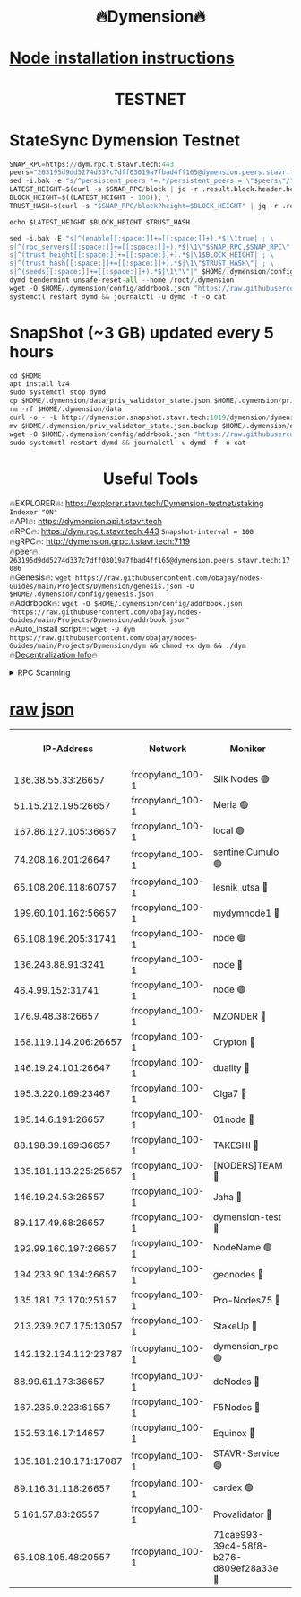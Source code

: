 <h1 align="center"> 🔥Dymension🔥</h1>

[Node installation instructions](https://github.com/obajay/nodes-Guides/tree/main/Projects/Dymension)
=

<h1 align="center"> TESTNET</h1>

# StateSync Dymension Testnet
```python
SNAP_RPC=https://dym.rpc.t.stavr.tech:443
peers="263195d9dd5274d337c7dff03019a7fbad4ff165@dymension.peers.stavr.tech:17086"
sed -i.bak -e "s/^persistent_peers *=.*/persistent_peers = \"$peers\"/" $HOME/.dymension/config/config.toml
LATEST_HEIGHT=$(curl -s $SNAP_RPC/block | jq -r .result.block.header.height); \
BLOCK_HEIGHT=$((LATEST_HEIGHT - 100)); \
TRUST_HASH=$(curl -s "$SNAP_RPC/block?height=$BLOCK_HEIGHT" | jq -r .result.block_id.hash)

echo $LATEST_HEIGHT $BLOCK_HEIGHT $TRUST_HASH

sed -i.bak -E "s|^(enable[[:space:]]+=[[:space:]]+).*$|\1true| ; \
s|^(rpc_servers[[:space:]]+=[[:space:]]+).*$|\1\"$SNAP_RPC,$SNAP_RPC\"| ; \
s|^(trust_height[[:space:]]+=[[:space:]]+).*$|\1$BLOCK_HEIGHT| ; \
s|^(trust_hash[[:space:]]+=[[:space:]]+).*$|\1\"$TRUST_HASH\"| ; \
s|^(seeds[[:space:]]+=[[:space:]]+).*$|\1\"\"|" $HOME/.dymension/config/config.toml
dymd tendermint unsafe-reset-all --home /root/.dymension
wget -O $HOME/.dymension/config/addrbook.json "https://raw.githubusercontent.com/obajay/nodes-Guides/main/Projects/Dymension/addrbook.json"
systemctl restart dymd && journalctl -u dymd -f -o cat

```
# SnapShot (~3 GB) updated every 5 hours
```python
cd $HOME
apt install lz4
sudo systemctl stop dymd
cp $HOME/.dymension/data/priv_validator_state.json $HOME/.dymension/priv_validator_state.json.backup
rm -rf $HOME/.dymension/data
curl -o - -L http://dymension.snapshot.stavr.tech:1019/dymension/dymension-snap.tar.lz4 | lz4 -c -d - | tar -x -C $HOME/.dymension --strip-components 2
mv $HOME/.dymension/priv_validator_state.json.backup $HOME/.dymension/data/priv_validator_state.json
wget -O $HOME/.dymension/config/addrbook.json "https://raw.githubusercontent.com/obajay/nodes-Guides/main/Projects/Dymension/addrbook.json"
sudo systemctl restart dymd && journalctl -u dymd -f -o cat
```

 <h1 align="center"> Useful Tools</h1>

🔥EXPLORER🔥:     https://explorer.stavr.tech/Dymension-testnet/staking        `Indexer "ON"` \
🔥API🔥:          https://dymension.api.t.stavr.tech \
🔥RPC🔥:          https://dym.rpc.t.stavr.tech:443                  `Snapshot-interval = 100` \
🔥gRPC🔥:         http://dymension.grpc.t.stavr.tech:7119 \
🔥peer🔥:         `263195d9dd5274d337c7dff03019a7fbad4ff165@dymension.peers.stavr.tech:17086` \
🔥Genesis🔥:     ```wget https://raw.githubusercontent.com/obajay/nodes-Guides/main/Projects/Dymension/genesis.json -O $HOME/.dymension/config/genesis.json``` \
🔥Addrbook🔥:    ```wget -O $HOME/.dymension/config/addrbook.json "https://raw.githubusercontent.com/obajay/nodes-Guides/main/Projects/Dymension/addrbook.json"``` \
🔥Auto_install script🔥: ```wget -O dym https://raw.githubusercontent.com/obajay/nodes-Guides/main/Projects/Dymension/dym && chmod +x dym && ./dym``` \
🔥[Decentralization Info](https://github.com/obajay/StateSync-snapshots/tree/main/Projects/Dymension/Decentralization)🔥


<details>
<summary>RPC Scanning</summary>

<h2 align="center"> We scan nodes in real time every 4 hours. And we provide the final result of RPC endpoints.
We cannot influence the operation of these nodes in any way. </h2>


```python
If Voting Power is higher than 0 --> then the Node is a validator of the network and may be subject to attack and be a potential threat to the chain.
```
```python
We marked such validators with a red symbol
```

</details>

[raw json](https://rpc-check.dymt.stavr.tech/dymt/rpc-dymt-result.json)
=


<table><tr><th>IP-Address</th><th>Network</th><th>Moniker</th><th>Latest Block Height</th><th>Earliest Block Height</th><th>Catching Up</th><th>Tx Index</th><th>Voting Power</th><th>Scan Time</th></tr><tr><td>136.38.55.33:26657</td><td>froopyland_100-1</td><td>Silk Nodes 🟢</td><td>2353611</td><td>1</td><td>False</td><td>on</td><td>0</td><td>2024-01-30T08:08:40.165491040UTC</td></tr><tr><td>51.15.212.195:26657</td><td>froopyland_100-1</td><td>Meria 🟢</td><td>1651535</td><td>1238063</td><td>False</td><td>on</td><td>0</td><td>2024-01-30T08:07:21.544909257UTC</td></tr><tr><td>167.86.127.105:36657</td><td>froopyland_100-1</td><td>local 🟢</td><td>1651535</td><td>1318001</td><td>False</td><td>off</td><td>0</td><td>2024-01-30T08:08:39.315682388UTC</td></tr><tr><td>74.208.16.201:26647</td><td>froopyland_100-1</td><td>sentinelCumulo 🟢</td><td>2353598</td><td>1652923</td><td>False</td><td>on</td><td>0</td><td>2024-01-30T08:07:27.559371546UTC</td></tr><tr><td>65.108.206.118:60757</td><td>froopyland_100-1</td><td>lesnik_utsa 🔴</td><td>2353602</td><td>1652923</td><td>False</td><td>on</td><td>1</td><td>2024-01-30T08:07:47.547503008UTC</td></tr><tr><td>199.60.101.162:56657</td><td>froopyland_100-1</td><td>mydymnode1 🔴</td><td>2353602</td><td>1652923</td><td>False</td><td>off</td><td>3</td><td>2024-01-30T08:07:48.183769501UTC</td></tr><tr><td>65.108.196.205:31741</td><td>froopyland_100-1</td><td>node 🟢</td><td>2353606</td><td>1652923</td><td>False</td><td>on</td><td>0</td><td>2024-01-30T08:08:13.708557500UTC</td></tr><tr><td>136.243.88.91:3241</td><td>froopyland_100-1</td><td>node 🔴</td><td>2353608</td><td>1652923</td><td>False</td><td>on</td><td>1</td><td>2024-01-30T08:08:21.654190862UTC</td></tr><tr><td>46.4.99.152:31741</td><td>froopyland_100-1</td><td>node 🟢</td><td>2353608</td><td>1652923</td><td>False</td><td>on</td><td>0</td><td>2024-01-30T08:08:24.070923946UTC</td></tr><tr><td>176.9.48.38:26657</td><td>froopyland_100-1</td><td>MZONDER 🔴</td><td>2353609</td><td>1652923</td><td>False</td><td>on</td><td>1</td><td>2024-01-30T08:08:32.505979655UTC</td></tr><tr><td>168.119.114.206:26657</td><td>froopyland_100-1</td><td>Crypton 🔴</td><td>2353612</td><td>1652923</td><td>False</td><td>off</td><td>1</td><td>2024-01-30T08:08:47.157698656UTC</td></tr><tr><td>146.19.24.101:26647</td><td>froopyland_100-1</td><td>duality 🔴</td><td>2353605</td><td>1655313</td><td>False</td><td>on</td><td>1</td><td>2024-01-30T08:08:06.257627023UTC</td></tr><tr><td>195.3.220.169:23467</td><td>froopyland_100-1</td><td>Olga7 🔴</td><td>2353610</td><td>1655313</td><td>False</td><td>on</td><td>1</td><td>2024-01-30T08:08:32.885652586UTC</td></tr><tr><td>195.14.6.191:26657</td><td>froopyland_100-1</td><td>01node 🔴</td><td>2353612</td><td>1655732</td><td>False</td><td>on</td><td>1</td><td>2024-01-30T08:08:46.915158280UTC</td></tr><tr><td>88.198.39.169:36657</td><td>froopyland_100-1</td><td>TAKESHI 🔴</td><td>2353598</td><td>1656584</td><td>False</td><td>on</td><td>1</td><td>2024-01-30T08:07:27.802480221UTC</td></tr><tr><td>135.181.113.225:25657</td><td>froopyland_100-1</td><td>[NODERS]TEAM 🔴</td><td>2353607</td><td>1656584</td><td>False</td><td>on</td><td>1</td><td>2024-01-30T08:08:16.885223362UTC</td></tr><tr><td>146.19.24.53:26557</td><td>froopyland_100-1</td><td>Jaha 🔴</td><td>2353608</td><td>1656584</td><td>False</td><td>off</td><td>1</td><td>2024-01-30T08:08:21.399770010UTC</td></tr><tr><td>89.117.49.68:26657</td><td>froopyland_100-1</td><td>dymension-test 🔴</td><td>2353612</td><td>1723012</td><td>False</td><td>on</td><td>1</td><td>2024-01-30T08:08:47.453170975UTC</td></tr><tr><td>192.99.160.197:26657</td><td>froopyland_100-1</td><td>NodeName 🟢</td><td>1829304</td><td>1826584</td><td>False</td><td>on</td><td>0</td><td>2024-01-30T08:08:52.181801378UTC</td></tr><tr><td>194.233.90.134:26657</td><td>froopyland_100-1</td><td>geonodes 🔴</td><td>2353605</td><td>2015001</td><td>False</td><td>on</td><td>1</td><td>2024-01-30T08:08:07.199181469UTC</td></tr><tr><td>135.181.73.170:25157</td><td>froopyland_100-1</td><td>Pro-Nodes75 🔴</td><td>2353600</td><td>2053600</td><td>False</td><td>on</td><td>1</td><td>2024-01-30T08:07:38.878733592UTC</td></tr><tr><td>213.239.207.175:13057</td><td>froopyland_100-1</td><td>StakeUp 🔴</td><td>2353613</td><td>2060558</td><td>False</td><td>off</td><td>1</td><td>2024-01-30T08:08:52.453512788UTC</td></tr><tr><td>142.132.134.112:23787</td><td>froopyland_100-1</td><td>dymension_rpc 🟢</td><td>2353605</td><td>2076584</td><td>False</td><td>on</td><td>0</td><td>2024-01-30T08:08:05.500166843UTC</td></tr><tr><td>88.99.61.173:36657</td><td>froopyland_100-1</td><td>deNodes 🔴</td><td>2353606</td><td>2077398</td><td>False</td><td>off</td><td>1</td><td>2024-01-30T08:08:14.008949666UTC</td></tr><tr><td>167.235.9.223:61557</td><td>froopyland_100-1</td><td>F5Nodes 🔴</td><td>2353603</td><td>2100380</td><td>False</td><td>off</td><td>1</td><td>2024-01-30T08:07:54.672851679UTC</td></tr><tr><td>152.53.16.17:14657</td><td>froopyland_100-1</td><td>Equinox 🔴</td><td>2353598</td><td>2169800</td><td>False</td><td>on</td><td>1</td><td>2024-01-30T08:07:26.771623421UTC</td></tr><tr><td>135.181.210.171:17087</td><td>froopyland_100-1</td><td>STAVR-Service 🟢</td><td>2353599</td><td>2225118</td><td>False</td><td>on</td><td>0</td><td>2024-01-30T08:07:32.301922356UTC</td></tr><tr><td>89.116.31.118:26657</td><td>froopyland_100-1</td><td>cardex 🟢</td><td>2353604</td><td>2339417</td><td>False</td><td>on</td><td>0</td><td>2024-01-30T08:08:01.154397759UTC</td></tr><tr><td>5.161.57.83:26557</td><td>froopyland_100-1</td><td>Provalidator 🔴</td><td>2353597</td><td>2339618</td><td>False</td><td>on</td><td>1</td><td>2024-01-30T08:07:22.305174834UTC</td></tr><tr><td>65.108.105.48:20557</td><td>froopyland_100-1</td><td>71cae993-39c4-58f8-b276-d809ef28a33e 🔴</td><td>2353605</td><td>2342923</td><td>False</td><td>on</td><td>1</td><td>2024-01-30T08:08:05.855258147UTC</td></tr></table>
